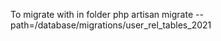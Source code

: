 
To migrate with in folder 
    php artisan migrate --path=/database/migrations/user_rel_tables_2021